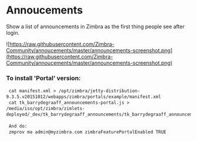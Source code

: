 # Annoucements
Show a list of announcements in Zimbra as the first thing people see after login.

![https://raw.githubusercontent.com/Zimbra-Community/annoucements/master/announcements-screenshot.png](https://raw.githubusercontent.com/Zimbra-Community/annoucements/master/announcements-screenshot.png)

### To install 'Portal' version:

     cat manifest.xml > /opt/zimbra/jetty-distribution-9.3.5.v20151012/webapps/zimbra/portals/example/manifest.xml
     cat tk_barrydegraaff_announcements-portal.js > /media/iso/opt/zimbra/zimlets-deployed/_dev/tk_barrydegraaff_announcements/tk_barrydegraaff_announcements.js

     And do:
     zmprov ma admin@myzimbra.com zimbraFeaturePortalEnabled TRUE

 
